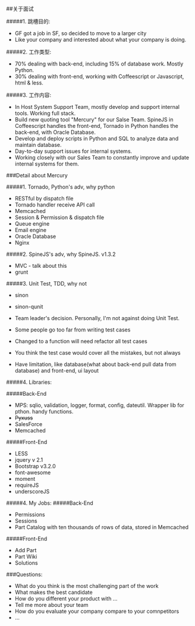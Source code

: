 ##关于面试

#####1. 跳槽目的:
* GF got a job in SF, so decided to move to a larger city
* Like your company and interested about what your company is doing.

#####2. 工作类型:
* 70% dealing with back-end, including 15% of database work. Mostly Python.
* 30% dealing with front-end, working with Coffeescript or Javascript, html & less.

#####3. 工作内容:
* In Host System Support Team, mostly develop and support internal tools. Working full stack.
* Build new quoting tool "Mercury" for our Salse Team. SpineJS in Coffeescript handles the front-end, Tornado in Python handles the back-end, with Oracle Database.
* Develop and deploy scripts in Python and SQL to analyze data and maintain database.
* Day-to-day support issues for internal systems.
* Working closely with our Sales Team to constantly improve and update internal systems for them.

###Detail about Mercury

#####1. Tornado, Python's adv, why python
* RESTful by dispatch file
* Tornado handler receive API call
* Memcached
* Session & Permission & dispatch file
* Queue engine
* Email engine
* Oracle Database
* Nginx

#####2. SpineJS's adv, why SpineJS. v1.3.2
* MVC - talk about this
* grunt

#####3. Unit Test, TDD, why not
* sinon
* sinon-qunit

* Team leader's decision. Personally, I'm not against doing Unit Test.
* Some people go too far from writing test cases
* Changed to a function will need refactor all test cases
* You think the test case would cover all the mistakes, but not always
* Have limitation, like database(what about back-end pull data from database) and front-end, ui layout

#####4. Libraries:

#####Back-End
* MPS: sqlio, validation, logger, format, config, dateutil. Wrapper lib for pthon. handy functions.
* ~~Pyxuss~~
* SalesForce
* Memcached

#####Front-End
* LESS
* jquery v 2.1
* Bootstrap v3.2.0
* font-awesome
* moment
* requireJS
* underscoreJS

#####4. My Jobs:
#####Back-End
* Permissions
* Sessions
* Part Catalog with ten thousands of rows of data, stored in Memcached

#####Front-End
* Add Part
* Part Wiki
* Solutions

###Questions:
* What do you think is the most challenging part of the work
* What makes the best candidate
* How do you different your product with ...
* Tell me more about your team
* How do you evaluate your company compare to your comnpetitors
* ...
